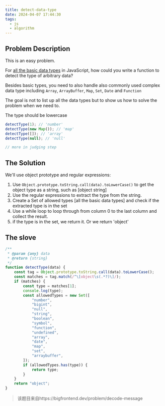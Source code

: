 ```yaml
---
title: detect-data-type
date: 2024-04-07 17:44:30
tags:
  - js
  - algorithm
---
```


## Problem Description

This is an easy problem.

For [all the basic data types](https://javascript.info/types "null") in
JavaScript, how could you write a function to detect the type of arbitrary data?

Besides basic types, you need to also handle also commonly used complex data
type including `Array`, `ArrayBuffer`, `Map`, `Set`, `Date` and `Function`

The goal is not to list up all the data types but to show us how to solve the
problem when we need to.

The type should be lowercase

```js
detectType(1); // 'number'
detectType(new Map()); // 'map'
detectType([]); // 'array'
detectType(null); // 'null'

// more in judging step
```

## The Solution

We'll use object prototype and regular expressions:

1. Use `Object.prototype.toString.call(data).toLowerCase()` to get the object
   type as a string, such as [object string]
2. Use the regular expressions to extract the type from the string.
3. Create a Set of allowed types [all the basic data types] and check if the
   extracted type is in the set
4. Use a while loop to loop through from column 0 to the last column and collect
   the result.
5. if the type is in the set, we return it. Or we return 'object'

## The slove

```javascript
/**
 * @param {any} data
 * @return {string}
 */
function detectType(data) {
	const tag = Object.prototype.toString.call(data).toLowerCase();
	const matches = tag.match(/^\[object\s(.*?)\]/);
	if (matches) {
		const type = matches[1];
		console.log(type);
		const allowedTypes = new Set([
			"number",
			"bigint",
			"null",
			"string",
			"boolean",
			"symbol",
			"function",
			"undefined",
			"array",
			"date",
			"map",
			"set",
			"arraybuffer",
		]);
		if (allowedTypes.has(type)) {
			return type;
		}
	}
	return "object";
}
```

> 该题目来自https://bigfrontend.dev/problem/decode-message

